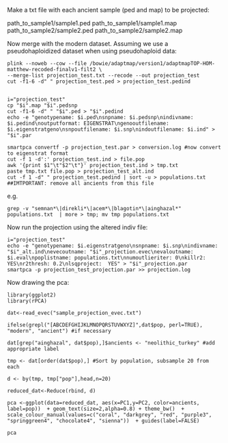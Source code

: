 Make a txt file with each ancient sample (ped and map) to be projected:

path_to_sample1/sample1.ped path_to_sample1/sample1.map
path_to_sample2/sample2.ped path_to_sample2/sample2.map

Now merge with the modern dataset. Assuming we use a pseudohaploidized dataset when using pseudohaploid data:
```
plink --noweb --cow --file /bowie/adaptmap/version1/adaptmapTOP-HOM-matthew-recoded-finalv1-filt2 \
--merge-list projection_test.txt --recode --out projection_test
cut -f1-6 -d" " projection_test.ped > projection_test.pedind


i="projection_test"
cp "$i".map "$i".pedsnp
cut -f1-6 -d" " "$i".ped > "$i".pedind
echo -e "genotypename: $i.ped\nsnpname: $i.pedsnp\nindivname: $i.pedind\noutputformat: EIGENSTRAT\ngenooutfilename: $i.eigenstratgeno\nsnpoutfilename: $i.snp\nindoutfilename: $i.ind" > "$i".par

smartpca convertf -p projection_test.par > conversion.log #now convert to eigenstrat format
cut -f 1 -d':' projection_test.ind > file.pop
awk '{print $1"\t"$2"\t"}' projection_test.ind > tmp.txt
paste tmp.txt file.pop > projection_test_alt.ind
cut -f 1 -d" " projection_test.pedind | sort -u > populations.txt ##IMTPORTANT: remove all ancients from this file
```
e.g.
```
grep -v "semnan*\|direkli*\|acem*\|blagotin*\|ainghazal*" populations.txt  | more > tmp; mv tmp populations.txt
```
Now run the projection using the altered indiv file:
```
i="projection_test"
echo -e "genotypename: $i.eigenstratgeno\nsnpname: $i.snp\nindivname: "$i"_alt.ind\nevecoutname: "$i"_projection.evec\nevaloutname: $i.eval\npoplistname: populations.txt\nnumoutlieriter: 0\nkillr2: YES\nr2thresh: 0.2\nlsqproject:  YES" > "$i"_projection.par
smartpca -p projection_test_projection.par >> projection.log
```
Now drawing the pca:
```
library(ggplot2)
library(rPCA)

dat<-read_evec("sample_projection_evec.txt")

ifelse(grepl("[ABCDEFGHIJKLMNOPQRSTUVWXYZ]",dat$pop, perl=TRUE), "modern", "ancient") #if necessary

dat[grep("ainghazal", dat$pop),]$ancients <- "neolithic_turkey" #add appropriate label

tmp <- dat[order(dat$pop),] #Sort by population, subsample 20 from each

d <- by(tmp, tmp["pop"],head,n=20)

reduced_dat<-Reduce(rbind, d)

pca <-ggplot(data=reduced_dat, aes(x=PC1,y=PC2, color=ancients, label=pop))  + geom_text(size=2,alpha=0.8) + theme_bw()  + scale_colour_manual(values=c("coral", "darkgrey", "red", "purple3", "springgreen4", "chocolate4", "sienna"))  + guides(label=FALSE)

pca
```

```
